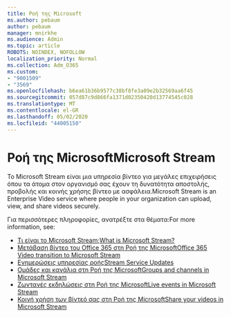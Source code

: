 ```yaml
---
title: Ροή της Microsoft
ms.author: pebaum
author: pebaum
manager: mnirkhe
ms.audience: Admin
ms.topic: article
ROBOTS: NOINDEX, NOFOLLOW
localization_priority: Normal
ms.collection: Adm_O365
ms.custom:
- "9001509"
- "3569"
ms.openlocfilehash: b6ea61b36b9577c38bf8fe3a09e2b32569aa6f45
ms.sourcegitcommit: 057d87c9d866fa1371d02350420d13774545c028
ms.translationtype: MT
ms.contentlocale: el-GR
ms.lasthandoff: 05/02/2020
ms.locfileid: "44005150"
---
```

# <a name="microsoft-stream"></a><span data-ttu-id="170b0-102">Ροή της Microsoft</span><span class="sxs-lookup"><span data-stu-id="170b0-102">Microsoft Stream</span></span>

<span data-ttu-id="170b0-103">Το Microsoft Stream είναι μια υπηρεσία βίντεο για μεγάλες επιχειρήσεις όπου τα άτομα στον οργανισμό σας έχουν τη δυνατότητα αποστολής, προβολής και κοινής χρήσης βίντεο με ασφάλεια.</span><span class="sxs-lookup"><span data-stu-id="170b0-103">Microsoft Stream is an Enterprise Video service where people in your organization can upload, view, and share videos securely.</span></span> 

<span data-ttu-id="170b0-104">Για περισσότερες πληροφορίες, ανατρέξτε στα θέματα:</span><span class="sxs-lookup"><span data-stu-id="170b0-104">For more information, see:</span></span>

- [<span data-ttu-id="170b0-105">Τι είναι το Microsoft Stream;</span><span class="sxs-lookup"><span data-stu-id="170b0-105">What is Microsoft Stream?</span></span>](https://docs.microsoft.com/stream/overview)
- [<span data-ttu-id="170b0-106">Μετάβαση βίντεο του Office 365 στη Ροή της Microsoft</span><span class="sxs-lookup"><span data-stu-id="170b0-106">Office 365 Video transition to Microsoft Stream</span></span>](https://docs.microsoft.com/stream/migrate-from-office-365)
- [<span data-ttu-id="170b0-107">Ενημερώσεις υπηρεσίας ροής</span><span class="sxs-lookup"><span data-stu-id="170b0-107">Stream Service Updates</span></span>](https://techcommunity.microsoft.com/t5/microsoft-stream-service-updates/bd-p/StreamAnnouncements)
- [<span data-ttu-id="170b0-108">Ομάδες και κανάλια στη Ροή της Microsoft</span><span class="sxs-lookup"><span data-stu-id="170b0-108">Groups and channels in Microsoft Stream</span></span>](https://docs.microsoft.com/stream/groups-channels-organization)
- [<span data-ttu-id="170b0-109">Ζωντανές εκδηλώσεις στη Ροή της Microsoft</span><span class="sxs-lookup"><span data-stu-id="170b0-109">Live events in Microsoft Stream</span></span>](https://docs.microsoft.com/stream/live-event-overview)
- [<span data-ttu-id="170b0-110">Κοινή χρήση των βίντεό σας στη Ροή της Microsoft</span><span class="sxs-lookup"><span data-stu-id="170b0-110">Share your videos in Microsoft Stream</span></span>](https://docs.microsoft.com/stream/portal-share-video)
